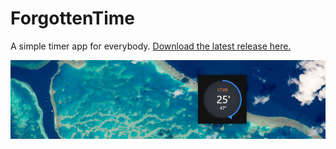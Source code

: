 # ForgottenTime

A simple timer app for everybody. [Download the latest release here.](https://github.com/yishn/ForgottenTime/releases/latest)

![Screenshot](screenshot.png)
